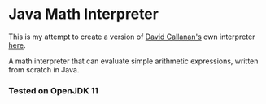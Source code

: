 # Java Math Interpreter

This is my attempt to create a version of [David Callanan's](https://github.com/davidcallanan) own interpreter [here](https://github.com/davidcallanan/py-simple-math-interpreter).

A math interpreter that can evaluate simple arithmetic expressions, written from scratch in Java.

### Tested on OpenJDK 11

